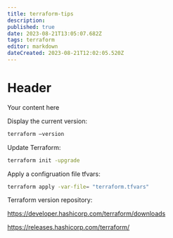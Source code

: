 ```yaml
---
title: terraform-tips
description: 
published: true
date: 2023-08-21T13:05:07.682Z
tags: terraform
editor: markdown
dateCreated: 2023-08-21T12:02:05.520Z
---
```


# Header
Your content here


Display the current version:

```bash
terraform –version
```

Update Terraform:

```bash
terraform init -upgrade
```

Apply a configruation file tfvars:

```bash
terraform apply -var-file= "terraform.tfvars"
```

Terraform version repository: 

https://developer.hashicorp.com/terraform/downloads

https://releases.hashicorp.com/terraform/